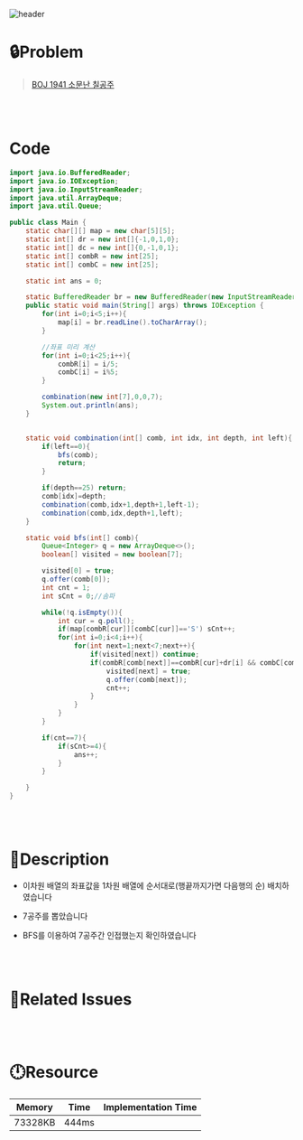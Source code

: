 ![header](https://capsule-render.vercel.app/api?type=waving&height=200&color=0:B2E6FF,100:FFB2D6&text=BOJ%20N&fontColor=FFFFFF&fontAlign=80&fontAlignY=35&fontSize=50)

# **🔒Problem**

> [BOJ 1941 소문난 칠공주](https://www.acmicpc.net/problem/1941)

<br>
<br>

# **Code**

```java
import java.io.BufferedReader;
import java.io.IOException;
import java.io.InputStreamReader;
import java.util.ArrayDeque;
import java.util.Queue;

public class Main {
    static char[][] map = new char[5][5];
    static int[] dr = new int[]{-1,0,1,0};
    static int[] dc = new int[]{0,-1,0,1};
    static int[] combR = new int[25];
    static int[] combC = new int[25];

    static int ans = 0;

    static BufferedReader br = new BufferedReader(new InputStreamReader(System.in));
    public static void main(String[] args) throws IOException {
        for(int i=0;i<5;i++){
            map[i] = br.readLine().toCharArray();
        }

        //좌표 미리 계산
        for(int i=0;i<25;i++){
            combR[i] = i/5;
            combC[i] = i%5;
        }

        combination(new int[7],0,0,7);
        System.out.println(ans);
    }


    static void combination(int[] comb, int idx, int depth, int left){
        if(left==0){
            bfs(comb);
            return;
        }

        if(depth==25) return;
        comb[idx]=depth;
        combination(comb,idx+1,depth+1,left-1);
        combination(comb,idx,depth+1,left);
    }

    static void bfs(int[] comb){
        Queue<Integer> q = new ArrayDeque<>();
        boolean[] visited = new boolean[7];

        visited[0] = true;
        q.offer(comb[0]);
        int cnt = 1;
        int sCnt = 0;//솜파

        while(!q.isEmpty()){
            int cur = q.poll();
            if(map[combR[cur]][combC[cur]]=='S') sCnt++;
            for(int i=0;i<4;i++){
                for(int next=1;next<7;next++){
                    if(visited[next]) continue;
                    if(combR[comb[next]]==combR[cur]+dr[i] && combC[comb[next]]==combC[cur]+dc[i]){
                        visited[next] = true;
                        q.offer(comb[next]);
                        cnt++;
                    }
                }
            }
        }

        if(cnt==7){
            if(sCnt>=4){
                ans++;
            }
        }

    }
}
```

<br>
<br>

# **🔑Description**
- 이차원 배열의 좌표값을 1차원 배열에 순서대로(행끝까지가면 다음행의 순) 배치하였습니다

- 7공주를 뽑았습니다

- BFS를 이용하여 7공주간 인접했는지 확인하였습니다

  

<br>
<br>

# **📑Related Issues**

> 
>
> 

<br>
<br>

# **🕛Resource**

| Memory  | Time  | Implementation Time |
| ------- | ----- | ------------------- |
| 73328KB | 444ms |                     |
